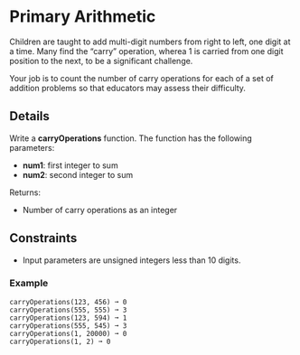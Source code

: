 # Primary Arithmetic

Children are taught to add multi-digit numbers from right to left, one digit at a time. 
Many find the “carry” operation, wherea 1 is carried from one digit position to the next, to be a significant challenge. 

Your job is to count the number of carry operations for each of a set of addition problems so that educators may assess their difficulty.

## Details

Write a **carryOperations** function.
The function has the following parameters:
- **num1**: first integer to sum
- **num2**: second integer to sum

Returns:
- Number of carry operations as an integer

## Constraints
- Input parameters are unsigned integers less than 10 digits.


### Example
```text
carryOperations(123, 456) ➞ 0
carryOperations(555, 555) ➞ 3
carryOperations(123, 594) ➞ 1
carryOperations(555, 545) ➞ 3
carryOperations(1, 20000) ➞ 0
carryOperations(1, 2) ➞ 0
```
